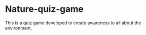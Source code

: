 # Nature-quiz-game
This is a quiz game developed to create awareness to all about the environment. 

